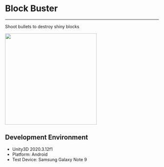 # Block Buster

---

Shoot bullets to destroy shiny blocks 

<img src="BlockBusterDemo.gif" height="300">

## Development Environment

- Unity3D 2020.3.12f1
- Platform: Android
- Test Device: Samsung Galaxy Note 9
